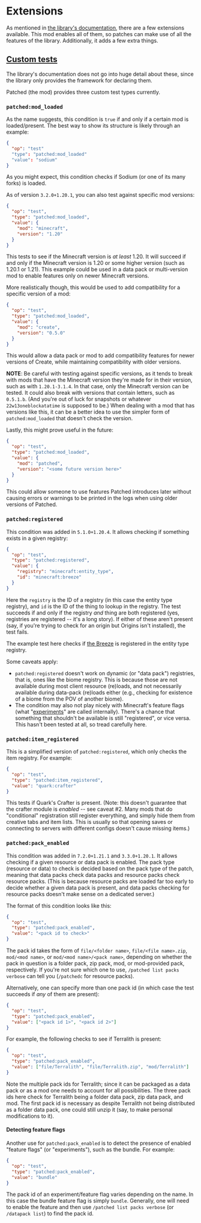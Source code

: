 # Extensions

As mentioned in [the library's documentation](https://github.com/EnderTurret/Patched/blob/main/docs/patches/differences.md), there are a few extensions available.
This mod enables all of them, so patches can make use of all the features of the library.
Additionally, it adds a few extra things.

## [Custom tests](https://github.com/EnderTurret/Patched/blob/main/docs/patches/ops/test.md#custom)

The library's documentation does not go into huge detail about these, since the library only provides the framework for declaring them.

Patched (the mod) provides three custom test types currently.

### `patched:mod_loaded`

As the name suggests, this condition is `true` if and only if a certain mod is loaded/present.
The best way to show its structure is likely through an example:

```json
{
  "op": "test"
  "type": "patched:mod_loaded"
  "value": "sodium"
}
```

As you might expect, this condition checks if Sodium (or one of its many forks) is loaded.

As of version `3.2.0+1.20.1`, you can also test against specific mod versions:

```json
{
  "op": "test",
  "type": "patched:mod_loaded",
  "value": {
    "mod": "minecraft",
    "version": "1.20"
  }
}
```

This tests to see if the Minecraft version is *at least* 1.20.
It will succeed if and only if the Minecraft version is 1.20 or some higher version (such as 1.20.1 or 1.21).
This example could be used in a data pack or multi-version mod to enable features only on newer Minecraft versions.

More realistically though, this would be used to add compatibility for a specific version of a mod:

```json
{
  "op": "test",
  "type": "patched:mod_loaded",
  "value": {
    "mod": "create",
    "version": "0.5.0"
  }
}
```

This would allow a data pack or mod to add compatibility features for newer versions of Create, while maintaining compatibility with older versions.

**NOTE**: Be careful with testing against specific versions, as it tends to break with mods that have the Minecraft version they're made for in their version, such as with `1.20.1-3.1.4`. In that case, only the Minecraft version can be tested.
It could also break with versions that contain letters, such as `0.5.1.b`. (And you're out of luck for snapshots or whatever `22w13oneblockatatime` is supposed to be.)
When dealing with a mod that has versions like this, it can be a better idea to use the simpler form of `patched:mod_loaded` that doesn't check the version.

Lastly, this might prove useful in the future:

```json
{
  "op": "test",
  "type": "patched:mod_loaded",
  "value": {
    "mod": "patched",
    "version": "<some future version here>"
  }
}
```

This could allow someone to use features Patched introduces later without causing errors or warnings to be printed in the logs when using older versions of Patched.

### `patched:registered`

This condition was added in `5.1.0+1.20.4`. It allows checking if something exists in a given registry:

```json
{
  "op": "test",
  "type": "patched:registered",
  "value": {
    "registry": "minecraft:entity_type",
    "id": "minecraft:breeze"
  }
}
```

Here the `registry` is the ID of a registry (in this case the entity type registry), and `id` is the ID of the thing to lookup in the registry.
The test succeeds if and only if the registry *and* thing are both registered (yes, registries are registered -- it's a long story).
If either of these aren't present (say, if you're trying to check for an origin but Origins isn't installed), the test fails.

The example test here checks if [the Breeze](https://minecraft.wiki/w/Breeze) is registered in the entity type registry.

Some caveats apply:
* `patched:registered` doesn't work on dynamic (or "data pack") registries, that is, ones like the biome registry.
	This is because those are not available during most client resource (re)loads, and not necessarily available during data-pack (re)loads either (e.g., checking for existence of a biome from the POV of another biome).
* The condition may also not play nicely with Minecraft's feature flags (what "[experiments](https://minecraft.wiki/w/Experiments)" are called internally).
	There's a chance that something that shouldn't be available is still "registered", or vice versa.
	This hasn't been tested at all, so tread carefully here.

### `patched:item_registered`

This is a simplified version of `patched:registered`, which only checks the item registry.
For example:

```json
{
  "op": "test",
  "type": "patched:item_registered",
  "value": "quark:crafter"
}
```

This tests if Quark's Crafter is present.
(Note: this doesn't guarantee that the crafter module is *enabled* -- see caveat #2.
Many mods that do "conditional" registration still register everything, and simply hide them from creative tabs and item lists.
This is usually so that opening saves or connecting to servers with different configs doesn't cause missing items.)

### `patched:pack_enabled`

This condition was added in `7.2.0+1.21.1` and `3.3.0+1.20.1`.
It allows checking if a given resource or data pack is enabled.
The pack type (resource or data) to check is decided based on the pack type of the patch, meaning that data packs check data packs and resource packs check resource packs.
(This is because resource packs are loaded far too early to decide whether a given data pack is present, and data packs checking for resource packs doesn't make sense on a dedicated server.)

The format of this condition looks like this:

```json
{
  "op": "test",
  "type": "patched:pack_enabled",
  "value": "<pack id to check>"
}
```

The pack id takes the form of `file/<folder name>`, `file/<file name>.zip`, `mod/<mod name>`, or `mod/<mod name>/<pack name>`, depending on whether the pack in question is a folder pack, zip pack, mod, or mod-provided pack, respectively. If you're not sure which one to use, `/patched list packs verbose` can tell you (`/patchedc` for resource packs).

Alternatively, one can specify more than one pack id (in which case the test succeeds if *any* of them are present):

```json
{
  "op": "test",
  "type": "patched:pack_enabled",
  "value": ["<pack id 1>", "<pack id 2>"]
}
```

For example, the following checks to see if Terralith is present:

```json
{
  "op": "test",
  "type": "patched:pack_enabled",
  "value": ["file/Terralith", "file/Terralith.zip", "mod/Terralith"]
}
```

Note the multiple pack ids for Terralith; since it can be packaged as a data pack or as a mod one needs to account for all possibilities. The three pack ids here check for Terralith being a folder data pack, zip data pack, and mod. The first pack id is necessary as despite Terralith not being distributed as a folder data pack, one could still unzip it (say, to make personal modifications to it).

#### Detecting feature flags

Another use for `patched:pack_enabled` is to detect the presence of enabled "feature flags" (or "experiments"), such as the bundle. For example:

```json
{
  "op": "test",
  "type": "patched:pack_enabled",
  "value": "bundle"
}
```

The pack id of an experiment/feature flag varies depending on the name. In this case the bundle feature flag is simply `bundle`. Generally, one will need to enable the feature and then use `/patched list packs verbose` (or `/datapack list`) to find the pack id.